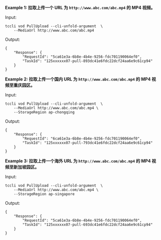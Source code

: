 **Example 1: 拉取上传一个 URL 为 ```http://www.abc.com/abc.mp4``` 的 MP4 视频。**



Input: 

```
tccli vod PullUpload --cli-unfold-argument  \
    --MediaUrl http://www.abc.com/abc.mp4
```

Output: 
```
{
    "Response": {
        "RequestId": "5ca61e3a-6b8e-4b4e-9256-fdc701190064ef0",
        "TaskId": "125xxxxxx07-pull-893dc41e6fdc22dcf24aa6e9c61cp94"
    }
}
```

**Example 2: 拉取上传一个国内 URL 为 ```http://www.abc.com/abc.mp4``` 的 MP4 视频至重庆园区。**



Input: 

```
tccli vod PullUpload --cli-unfold-argument  \
    --MediaUrl http://www.abc.com/abc.mp4 \
    --StorageRegion ap-chongqing
```

Output: 
```
{
    "Response": {
        "RequestId": "6ca61e3a-6b8e-4b4e-9256-fdc701190064ef0",
        "TaskId": "125xxxxxx07-pull-793dc41e6fdc22dcf24aa6e9c61cp94"
    }
}
```

**Example 3: 拉取上传一个海外 URL 为 ```http://www.abc.com/abc.mp4``` 的 MP4 视频至新加坡园区。**



Input: 

```
tccli vod PullUpload --cli-unfold-argument  \
    --MediaUrl http://www.abc.com/abc.mp4 \
    --StorageRegion ap-singapore
```

Output: 
```
{
    "Response": {
        "RequestId": "5ca61e3a-6b8e-4b4e-9256-fdc701190064ef0",
        "TaskId": "125xxxxxx07-pull-693dc41e6fdc22dcf24aa6e9c61cp94"
    }
}
```


